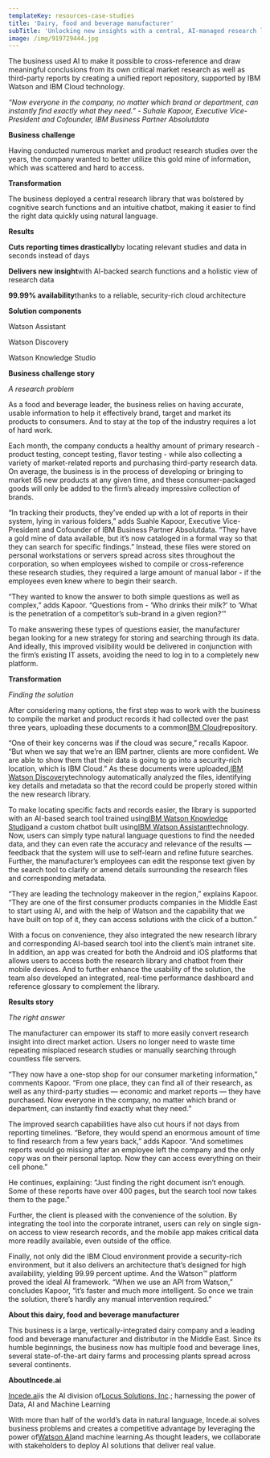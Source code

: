 ```yaml
---
templateKey: resources-case-studies
title: 'Dairy, food and beverage manufacturer'
subTitle: 'Unlocking new insights with a central, AI-managed research library'
image: /img/919729444.jpg
---
```

The business used AI to make it possible to cross-reference and draw meaningful conclusions from its own critical market research as well as third-party reports by creating a unified report repository, supported by IBM Watson and IBM Cloud technology.

*“Now everyone in the company, no matter which brand or department, can instantly find exactly what they need.” - Suhale Kapoor, Executive Vice-President and Cofounder, IBM Business Partner Absolutdata*



**Business challenge**

Having conducted numerous market and product research studies over the years, the company wanted to better utilize this gold mine of information, which was scattered and hard to access.



**Transformation**

The business deployed a central research library that was bolstered by cognitive search functions and an intuitive chatbot, making it easier to find the right data quickly using natural language.



**Results**

**Cuts reporting times drastically**by locating relevant studies and data in seconds instead of days

**Delivers new insight**with AI-backed search functions and a holistic view of research data

**99.99% availability**thanks to a reliable, security-rich cloud architecture



**Solution components**

Watson Assistant

Watson Discovery

Watson Knowledge Studio



**Business challenge story**

*A research problem*

As a food and beverage leader, the business relies on having accurate, usable information to help it effectively brand, target and market its products to consumers. And to stay at the top of the industry requires a lot of hard work.

Each month, the company conducts a healthy amount of primary research - product testing, concept testing, flavor testing - while also collecting a variety of market-related reports and purchasing third-party research data. On average, the business is in the process of developing or bringing to market 65 new products at any given time, and these consumer-packaged goods will only be added to the firm’s already impressive collection of brands.

“In tracking their products, they’ve ended up with a lot of reports in their system, lying in various folders,” adds Suahle Kapoor, Executive Vice-President and Cofounder of IBM Business Partner Absolutdata. “They have a gold mine of data available, but it’s now cataloged in a formal way so that they can search for specific findings.” Instead, these files were stored on personal workstations or servers spread across sites throughout the corporation, so when employees wished to compile or cross-reference these research studies, they required a large amount of manual labor - if the employees even knew where to begin their search.

“They wanted to know the answer to both simple questions as well as complex,” adds Kapoor. “Questions from - ‘Who drinks their milk?’ to ‘What is the penetration of a competitor’s sub-brand in a given region?’”

To make answering these types of questions easier, the manufacturer began looking for a new strategy for storing and searching through its data. And ideally, this improved visibility would be delivered in conjunction with the firm’s existing IT assets, avoiding the need to log in to a completely new platform.



**Transformation**

*Finding the solution*

After considering many options, the first step was to work with the business to compile the market and product records it had collected over the past three years, uploading these documents to a common[IBM Cloud](https://www.ibm.com/cloud/)repository.



“One of their key concerns was if the cloud was secure,” recalls Kapoor. “But when we say that we’re an IBM partner, clients are more confident. We are able to show them that their data is going to go into a security-rich location, which is IBM Cloud.” As these documents were uploaded,[IBM Watson Discovery](https://www.ibm.com/cloud/watson-discovery)technology automatically analyzed the files, identifying key details and metadata so that the record could be properly stored within the new research library.



To make locating specific facts and records easier, the library is supported with an AI-based search tool trained using[IBM Watson Knowledge Studio](https://www.ibm.com/watson/services/knowledge-studio)and a custom chatbot built using[IBM Watson Assistant](https://www.ibm.com/cloud/watson-assistant/)technology. Now, users can simply type natural language questions to find the needed data, and they can even rate the accuracy and relevance of the results — feedback that the system will use to self-learn and refine future searches. Further, the manufacturer’s employees can edit the response text given by the search tool to clarify or amend details surrounding the research files and corresponding metadata.



“They are leading the technology makeover in the region,” explains Kapoor. “They are one of the first consumer products companies in the Middle East to start using AI, and with the help of Watson and the capability that we have built on top of it, they can access solutions with the click of a button.”



With a focus on convenience, they also integrated the new research library and corresponding AI-based search tool into the client’s main intranet site. In addition, an app was created for both the Android and iOS platforms that allows users to access both the research library and chatbot from their mobile devices. And to further enhance the usability of the solution, the team also developed an integrated, real-time performance dashboard and reference glossary to complement the library.



**Results story**

*The right answer*

The manufacturer can empower its staff to more easily convert research insight into direct market action. Users no longer need to waste time repeating misplaced research studies or manually searching through countless file servers.



“They now have a one-stop shop for our consumer marketing information,” comments Kapoor. “From one place, they can find all of their research, as well as any third-party studies — economic and market reports — they have purchased. Now everyone in the company, no matter which brand or department, can instantly find exactly what they need.”



The improved search capabilities have also cut hours if not days from reporting timelines. “Before, they would spend an enormous amount of time to find research from a few years back,” adds Kapoor. “And sometimes reports would go missing after an employee left the company and the only copy was on their personal laptop. Now they can access everything on their cell phone.”



He continues, explaining: “Just finding the right document isn’t enough. Some of these reports have over 400 pages, but the search tool now takes them to the page.”



Further, the client is pleased with the convenience of the solution. By integrating the tool into the corporate intranet, users can rely on single sign-on access to view research records, and the mobile app makes critical data more readily available, even outside of the office.



Finally, not only did the IBM Cloud environment provide a security-rich environment, but it also delivers an architecture that’s designed for high availability, yielding 99.99 percent uptime. And the Watson™ platform proved the ideal AI framework. “When we use an API from Watson,” concludes Kapoor, “it’s faster and much more intelligent. So once we train the solution, there’s hardly any manual intervention required.”



**About this dairy, food and beverage manufacturer**

This business is a large, vertically-integrated dairy company and a leading food and beverage manufacturer and distributor in the Middle East. Since its humble beginnings, the business now has multiple food and beverage lines, several state-of-the-art dairy farms and processing plants spread across several continents.



**AboutIncede.ai**

[Incede.ai](https://www.incede.ai)is the AI division of[Locus Solutions, Inc](http://www.locussolutions.com).; harnessing the power of Data, AI and Machine Learning



With more than half of the world’s data in natural language, Incede.ai solves business problems and creates a competitive advantage by leveraging the power of[Watson AI](https://www.ibm.com/watson)and machine learning.As thought leaders, we collaborate with stakeholders to deploy AI solutions that deliver real value.
